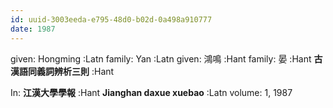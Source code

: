 ```yaml
---
id: uuid-3003eeda-e795-48d0-b02d-0a498a910777
date: 1987
---
```


given: Hongming :Latn
family: Yan :Latn
given: 鴻鳴 :Hant
family: 晏 :Hant
**古漢語同義詞辨析三則** :Hant

In: 
**江漢大學學報** :Hant
**Jianghan daxue xuebao** :Latn
volume: 1, 1987